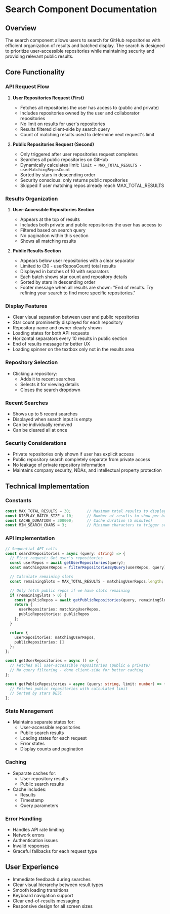 # Search Component Documentation

## Overview
The search component allows users to search for GitHub repositories with efficient organization of results and batched display. The search is designed to prioritize user-accessible repositories while maintaining security and providing relevant public results.

## Core Functionality

### API Request Flow
1. **User Repositories Request (First)**
   - Fetches all repositories the user has access to (public and private)
   - Includes repositories owned by the user and collaborator repositories
   - No limit on results for user's repositories
   - Results filtered client-side by search query
   - Count of matching results used to determine next request's limit

2. **Public Repositories Request (Second)**
   - Only triggered after user repositories request completes
   - Searches all public repositories on GitHub
   - Dynamically calculates limit: `limit = MAX_TOTAL_RESULTS - userMatchingReposCount`
   - Sorted by stars in descending order
   - Security conscious: only returns public repositories
   - Skipped if user matching repos already reach MAX_TOTAL_RESULTS

### Results Organization
1. **User-Accessible Repositories Section**
   - Appears at the top of results
   - Includes both private and public repositories the user has access to
   - Filtered based on search query
   - No pagination within this section
   - Shows all matching results

2. **Public Results Section**
   - Appears below user repositories with a clear separator
   - Limited to (30 - userReposCount) total results
   - Displayed in batches of 10 with separators
   - Each batch shows star count and repository details
   - Sorted by stars in descending order
   - Footer message when all results are shown:
     "End of results. Try refining your search to find more specific repositories."

### Display Features
- Clear visual separation between user and public repositories
- Star count prominently displayed for each repository
- Repository name and owner clearly shown
- Loading states for both API requests
- Horizontal separators every 10 results in public section
- End of results message for better UX
- Loading spinner on the textbox only not in the results area


### Repository Selection
- Clicking a repository:
  - Adds it to recent searches
  - Selects it for viewing details
  - Closes the search dropdown

### Recent Searches
- Shows up to 5 recent searches
- Displayed when search input is empty
- Can be individually removed
- Can be cleared all at once

### Security Considerations
- Private repositories only shown if user has explicit access
- Public repository search completely separate from private access
- No leakage of private repository information
- Maintains company security, NDAs, and intellectual property protection

## Technical Implementation

### Constants
```typescript
const MAX_TOTAL_RESULTS = 30;       // Maximum total results to display
const DISPLAY_BATCH_SIZE = 10;      // Number of results to show per batch
const CACHE_DURATION = 300000;      // Cache duration (5 minutes)
const MIN_SEARCH_CHARS = 3;         // Minimum characters to trigger search
```

### API Implementation
```typescript
// Sequential API calls
const searchRepositories = async (query: string) => {
  // First request: Get user's repositories
  const userRepos = await getUserRepositories(query);
  const matchingUserRepos = filterRepositoriesByQuery(userRepos, query);

  // Calculate remaining slots
  const remainingSlots = MAX_TOTAL_RESULTS - matchingUserRepos.length;

  // Only fetch public repos if we have slots remaining
  if (remainingSlots > 0) {
    const publicRepos = await getPublicRepositories(query, remainingSlots);
    return {
      userRepositories: matchingUserRepos,
      publicRepositories: publicRepos
    };
  }

  return {
    userRepositories: matchingUserRepos,
    publicRepositories: []
  };
};

const getUserRepositories = async () => {
  // Fetches all user-accessible repositories (public & private)
  // No query filtering - done client-side for better caching
};

const getPublicRepositories = async (query: string, limit: number) => {
  // Fetches public repositories with calculated limit
  // Sorted by stars DESC
};
```

### State Management
- Maintains separate states for:
  - User-accessible repositories
  - Public search results
  - Loading states for each request
  - Error states
  - Display counts and pagination

### Caching
- Separate caches for:
  - User repository results
  - Public search results
- Cache includes:
  - Results
  - Timestamp
  - Query parameters

### Error Handling
- Handles API rate limiting
- Network errors
- Authentication issues
- Invalid responses
- Graceful fallbacks for each request type

## User Experience
- Immediate feedback during searches
- Clear visual hierarchy between result types
- Smooth loading transitions
- Keyboard navigation support
- Clear end-of-results messaging
- Responsive design for all screen sizes
